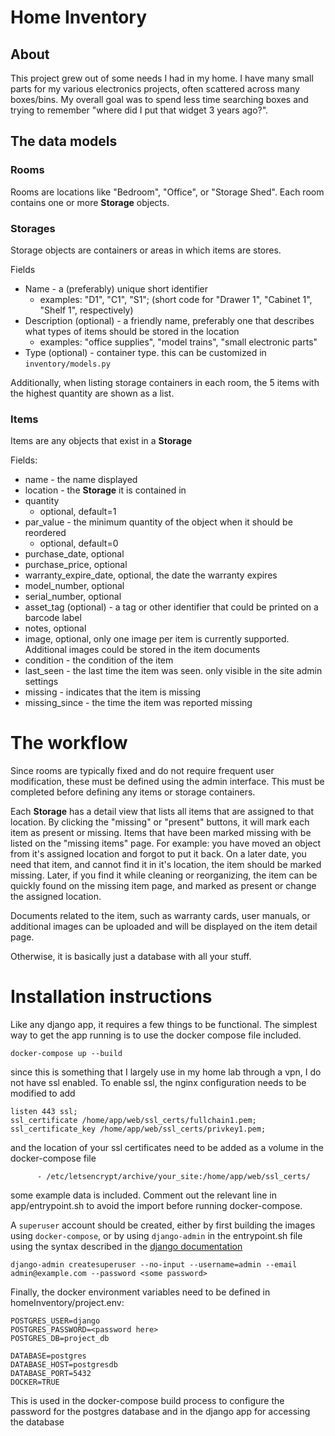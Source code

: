 # Home Inventory
## About
This project grew out of some needs I had in my home. I have many small parts for my various electronics projects, often scattered across many boxes/bins. My overall goal was to spend less time searching boxes and trying to remember "where did I put that widget 3 years ago?".

## The data models

### Rooms
Rooms are locations like "Bedroom", "Office", or "Storage Shed". Each room contains one or more **Storage** objects.

### Storages
Storage objects are containers or areas in which items are stores.

Fields
* Name - a (preferably) unique short identifier
  * examples: "D1", "C1", "S1"; (short code for "Drawer 1", "Cabinet 1", "Shelf 1", respectively)
* Description (optional) - a friendly name, preferably one that describes what types of items should be stored in the location
  * examples: "office supplies", "model trains", "small electronic parts"
* Type (optional) - container type. this can be customized in `inventory/models.py`

Additionally, when listing storage containers in each room, the 5 items with the highest quantity are shown as a list.

### Items
Items are any objects that exist in a **Storage**

Fields:

* name - the name displayed
* location - the **Storage** it is contained in
* quantity
  * optional, default=1
* par_value - the minimum quantity of the object when it should be reordered
  * optional, default=0
* purchase_date, optional
* purchase_price, optional
* warranty_expire_date, optional, the date the warranty expires
* model_number, optional
* serial_number, optional
* asset_tag (optional) - a tag or other identifier that could be printed on a barcode label
* notes, optional
* image, optional, only one image per item is currently supported. Additional images could be stored in the item documents
* condition - the condition of the item
* last_seen - the last time the item was seen. only visible in the site admin settings
* missing - indicates that the item is missing
* missing_since - the time the item was reported missing

# The workflow

Since rooms are typically fixed and do not require frequent user modification, these must be defined using the admin interface. This must be completed before defining any items or storage containers.

Each **Storage** has a detail view that lists all items that are assigned to that location. By clicking the "missing" or "present" buttons, it will mark each item as present or missing. Items that have been marked missing with be listed on the "missing items" page.
For example: you have moved an object from it's assigned location and forgot to put it back. On a later date, you need that item, and cannot find it in it's location, the item should be marked missing. Later, if you find it while cleaning or reorganizing, the item can be quickly found on the missing item page, and marked as present or change the assigned location.

Documents related to the item, such as warranty cards, user manuals, or additional images can be uploaded and will be displayed on the item detail page.

Otherwise, it is basically just a database with all your stuff.

# Installation instructions

Like any django app, it requires a few things to be functional. The simplest way to get the app running is to use the docker compose file included.

`docker-compose up --build`

since this is something that I largely use in my home lab through a vpn, I do not have ssl enabled. To enable ssl, the nginx configuration needs to be modified to add

```
listen 443 ssl;
ssl_certificate /home/app/web/ssl_certs/fullchain1.pem;
ssl_certificate_key /home/app/web/ssl_certs/privkey1.pem;
```
and the location of your ssl certificates need to be added as a volume in the docker-compose file
```
      - /etc/letsencrypt/archive/your_site:/home/app/web/ssl_certs/
```

some example data is included. Comment out the relevant line in app/entrypoint.sh to avoid the import before running docker-compose.

A `superuser` account should be created, either by first building the images using `docker-compose`, or by using `django-admin` in the entrypoint.sh file using the syntax described in the [django documentation](https://docs.djangoproject.com/en/3.0/ref/django-admin/#django-admin-createsuperuser)

```django-admin createsuperuser --no-input --username=admin --email admin@example.com --password <some password>```

Finally, the docker environment variables need to be defined in homeInventory/project.env:
```
POSTGRES_USER=django
POSTGRES_PASSWORD=<password here>
POSTGRES_DB=project_db

DATABASE=postgres
DATABASE_HOST=postgresdb
DATABASE_PORT=5432
DOCKER=TRUE
```

This is used in the docker-compose build process to configure the password for the postgres database and in the django app for accessing the database
